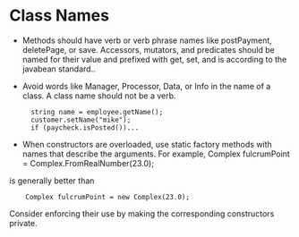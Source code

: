 # Class Names

* Methods should have verb or verb phrase names like postPayment, deletePage, or save.
Accessors, mutators, and predicates should be named for their value and prefixed with get,
set, and is according to the javabean standard.. 

* Avoid words like Manager, Processor, Data, or Info in the name
of a class. A class name should not be a verb.

        string name = employee.getName();
        customer.setName("mike");
        if (paycheck.isPosted())...

* When constructors are overloaded, use static factory methods with names that
describe the arguments. For example,
        Complex fulcrumPoint = Complex.FromRealNumber(23.0);

is generally better than

        Complex fulcrumPoint = new Complex(23.0);

Consider enforcing their use by making the corresponding constructors private.